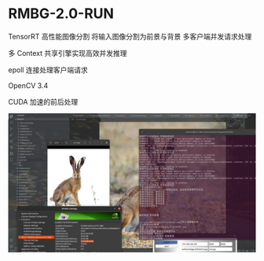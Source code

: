 # RMBG-2.0-RUN
TensorRT 高性能图像分割 将输入图像分割为前景与背景 多客户端并发请求处理

多 Context 共享引擎实现高效并发推理  

epoll 连接处理客户端请求  

OpenCV 3.4  

CUDA 加速的前后处理  

![image](show.png)
